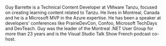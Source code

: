 Guy Barrette is a Technical Content Developer at VMware Tanzu, focused on creating learning content related to Tanzu. He lives in Montreal, Canada and he is a Microsoft MVP in the Azure expertise. He has been a speaker at developers' conferences like PrairieDevCon, Confoo, Microsoft TechDays and DevTeach. Guy was the leader of the Montreal .NET User Group for more than 23 years and is the Visual Studio Talk Show French podcast co-host.